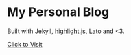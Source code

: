 # My Personal Blog

Built with [Jekyll](http://jekyllrb.com/), [highlight.js](http://highlightjs.org/), [Lato](http://www.google.com/fonts/specimen/Lato) and <3.

[Click to Visit](http://hackab.it/)
